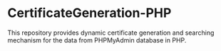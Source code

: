 # CertificateGeneration-PHP
This repository provides dynamic certificate generation and searching mechanism for the data from PHPMyAdmin database in PHP.
